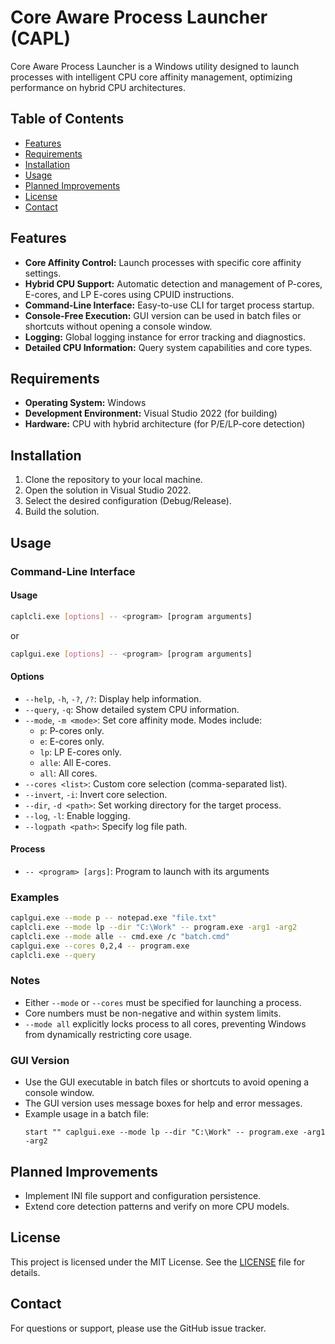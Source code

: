 # Core Aware Process Launcher (CAPL)

Core Aware Process Launcher is a Windows utility designed to launch processes with intelligent CPU core affinity management, optimizing performance on hybrid CPU architectures.

## Table of Contents
- [Features](#features)
- [Requirements](#requirements)
- [Installation](#installation)
- [Usage](#usage)
- [Planned Improvements](#planned-improvements)
- [License](#license)
- [Contact](#contact)

## Features
- **Core Affinity Control:** Launch processes with specific core affinity settings.
- **Hybrid CPU Support:** Automatic detection and management of P-cores, E-cores, and LP E-cores using CPUID instructions.
- **Command-Line Interface:** Easy-to-use CLI for target process startup.
- **Console-Free Execution:** GUI version can be used in batch files or shortcuts without opening a console window.
- **Logging:** Global logging instance for error tracking and diagnostics.
- **Detailed CPU Information:** Query system capabilities and core types.

## Requirements
- **Operating System:** Windows
- **Development Environment:** Visual Studio 2022 (for building)
- **Hardware:** CPU with hybrid architecture (for P/E/LP-core detection)

## Installation
1. Clone the repository to your local machine.
2. Open the solution in Visual Studio 2022.
3. Select the desired configuration (Debug/Release).
4. Build the solution.

## Usage
### Command-Line Interface
#### Usage
```bash
caplcli.exe [options] -- <program> [program arguments]
```
or
```bash
caplgui.exe [options] -- <program> [program arguments]
```
#### Options
- `--help`, `-h`, `-?`, `/?`: Display help information.
- `--query`, `-q`: Show detailed system CPU information.
- `--mode`, `-m <mode>`: Set core affinity mode. Modes include:
  - `p`: P-cores only.
  - `e`: E-cores only.
  - `lp`: LP E-cores only.
  - `alle`: All E-cores.
  - `all`: All cores.
- `--cores <list>`: Custom core selection (comma-separated list).
- `--invert`, `-i`: Invert core selection.
- `--dir`, `-d <path>`: Set working directory for the target process.
- `--log`, `-l`: Enable logging.
- `--logpath <path>`: Specify log file path.

#### Process
- `-- <program> [args]`: Program to launch with its arguments

### Examples
```bash
caplgui.exe --mode p -- notepad.exe "file.txt"
caplcli.exe --mode lp --dir "C:\Work" -- program.exe -arg1 -arg2
caplcli.exe --mode alle -- cmd.exe /c "batch.cmd"
caplgui.exe --cores 0,2,4 -- program.exe
caplcli.exe --query
```

### Notes
- Either `--mode` or `--cores` must be specified for launching a process.
- Core numbers must be non-negative and within system limits.
- `--mode all` explicitly locks process to all cores, preventing Windows from dynamically restricting core usage.

### GUI Version
- Use the GUI executable in batch files or shortcuts to avoid opening a console window.
- The GUI version uses message boxes for help and error messages.
- Example usage in a batch file:
   ```batch
   start "" caplgui.exe --mode lp --dir "C:\Work" -- program.exe -arg1 -arg2
   ```

## Planned Improvements
- Implement INI file support and configuration persistence.
- Extend core detection patterns and verify on more CPU models.

## License
This project is licensed under the MIT License. See the [LICENSE](LICENSE.txt) file for details.

## Contact
For questions or support, please use the GitHub issue tracker.
